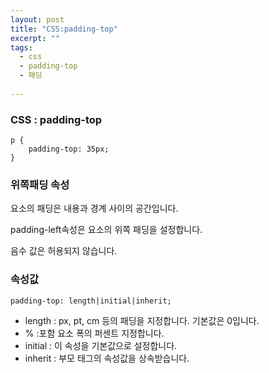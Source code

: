 ```yaml
---
layout: post
title: "CSS:padding-top"
excerpt: ""
tags: 
  - css
  - padding-top
  - 패딩
  
---
```



### CSS : padding-top
```
p {
    padding-top: 35px;
}
```
### 위쪽패딩 속성

요소의 패딩은 내용과 경계 사이의 공간입니다.

padding-left속성은 요소의 위쪽 패딩을 설정합니다.

음수 값은 허용되지 않습니다.

### 속성값
`padding-top: length|initial|inherit;`
- length : px, pt, cm 등의 패딩을 지정합니다. 기본값은 0입니다. 
- % :포함 요소 폭의 퍼센트 지정합니다.
- initial : 이 속성을 기본값으로 설정합니다.
- inherit : 부모 태그의 속성값을 상속받습니다.
